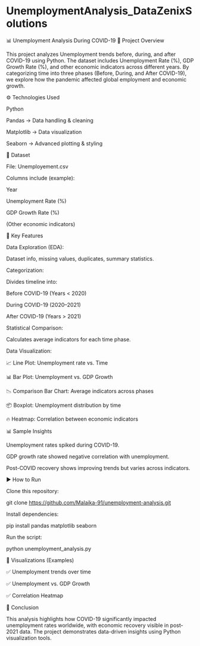 # UnemploymentAnalysis_DataZenixSolutions
📊 Unemployment Analysis During COVID-19
📌 Project Overview

This project analyzes Unemployment trends before, during, and after COVID-19 using Python. The dataset includes Unemployment Rate (%), GDP Growth Rate (%), and other economic indicators across different years. By categorizing time into three phases (Before, During, and After COVID-19), we explore how the pandemic affected global employment and economic growth.

⚙️ Technologies Used

Python

Pandas → Data handling & cleaning

Matplotlib → Data visualization

Seaborn → Advanced plotting & styling

📂 Dataset

File: Unemployement.csv

Columns include (example):

Year

Unemployment Rate (%)

GDP Growth Rate (%)

(Other economic indicators)

🔑 Key Features

Data Exploration (EDA):

Dataset info, missing values, duplicates, summary statistics.

Categorization:

Divides timeline into:

Before COVID-19 (Years < 2020)

During COVID-19 (2020–2021)

After COVID-19 (Years > 2021)

Statistical Comparison:

Calculates average indicators for each time phase.

Data Visualization:

📈 Line Plot: Unemployment rate vs. Time

📊 Bar Plot: Unemployment vs. GDP Growth

📉 Comparison Bar Chart: Average indicators across phases

📦 Boxplot: Unemployment distribution by time

🔥 Heatmap: Correlation between economic indicators

📊 Sample Insights

Unemployment rates spiked during COVID-19.

GDP growth rate showed negative correlation with unemployment.

Post-COVID recovery shows improving trends but varies across indicators.

▶️ How to Run

Clone this repository:

git clone https://github.com/Malaika-91/unemployment-analysis.git


Install dependencies:

pip install pandas matplotlib seaborn


Run the script:

python unemployment_analysis.py

📌 Visualizations (Examples)

✅ Unemployment trends over time

✅ Unemployment vs. GDP Growth

✅ Correlation Heatmap

📜 Conclusion

This analysis highlights how COVID-19 significantly impacted unemployment rates worldwide, with economic recovery visible in post-2021 data. The project demonstrates data-driven insights using Python visualization tools.
